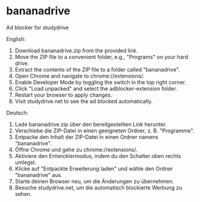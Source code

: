 # bananadrive
Ad blocker for studydrive

English:
1. Download bananadrive.zip from the provided link.
2. Move the ZIP file to a convenient folder, e.g., "Programs" on your hard drive.
3. Extract the contents of the ZIP file to a folder called "bananadrive".
4. Open Chrome and navigate to chrome://extensions/.
5. Enable Developer Mode by toggling the switch in the top right corner.
6. Click "Load unpacked" and select the adblocker-extension folder.
7. Restart your browser to apply changes.
8. Visit studydrive.net to see the ad blocked automatically.

Deutsch:
1. Lade bananadrive.zip über den bereitgestellten Link herunter.
2. Verschiebe die ZIP-Datei in einen geeigneten Ordner, z. B. "Programme".
3. Entpacke den Inhalt der ZIP-Datei in einen Ordner namens "bananadrive".
4. Öffne Chrome und gehe zu chrome://extensions/.
5. Aktiviere den Entwicklermodus, indem du den Schalter oben rechts umlegst.
6. Klicke auf "Entpackte Erweiterung laden" und wähle den Ordner "bananadrive" aus.
7. Starte deinen Browser neu, um die Änderungen zu übernehmen.
8. Besuche studydrive.net, um die automatisch blockierte Werbung zu sehen.

